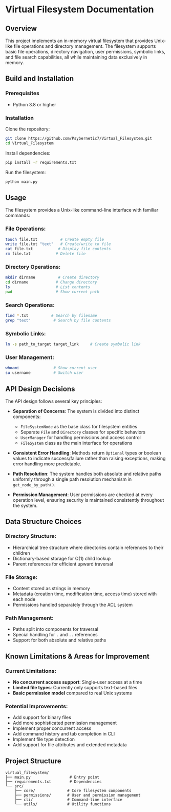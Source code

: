 # Virtual Filesystem Documentation

## Overview
This project implements an in-memory virtual filesystem that provides Unix-like file operations and directory management. The filesystem supports basic file operations, directory navigation, user permissions, symbolic links, and file search capabilities, all while maintaining data exclusively in memory.

## Build and Installation

### Prerequisites
- Python 3.8 or higher

### Installation

Clone the repository:

```bash
git clone https://github.com/Psybernetic7/Virtual_Filesystem.git
cd Virtual_Filesystem
```

Install dependencies:

```bash
pip install -r requirements.txt
```

Run the filesystem:

```bash
python main.py
```

## Usage
The filesystem provides a Unix-like command-line interface with familiar commands:

### File Operations:
```bash
touch file.txt          # Create empty file
write file.txt "text"   # Create/write to file
cat file.txt           # Display file contents
rm file.txt           # Delete file
```

### Directory Operations:
```bash
mkdir dirname          # Create directory
cd dirname            # Change directory
ls                    # List contents
pwd                   # Show current path
```

### Search Operations:
```bash
find *.txt          # Search by filename
grep "text"          # Search by file contents
```

### Symbolic Links:
```bash
ln -s path_to_target target_link     # Create symbolic link
```

### User Management:
```bash
whoami               # Show current user
su username          # Switch user
```

## API Design Decisions
The API design follows several key principles:

- **Separation of Concerns**: The system is divided into distinct components:
  - `FileSystemNode` as the base class for filesystem entities
  - Separate `File` and `Directory` classes for specific behaviors
  - `UserManager` for handling permissions and access control
  - `FileSystem` class as the main interface for operations

- **Consistent Error Handling**: Methods return `Optional` types or boolean values to indicate success/failure rather than raising exceptions, making error handling more predictable.

- **Path Resolution**: The system handles both absolute and relative paths uniformly through a single path resolution mechanism in `get_node_by_path()`.

- **Permission Management**: User permissions are checked at every operation level, ensuring security is maintained consistently throughout the system.

## Data Structure Choices

### Directory Structure:
- Hierarchical tree structure where directories contain references to their children
- Dictionary-based storage for O(1) child lookup
- Parent references for efficient upward traversal

### File Storage:
- Content stored as strings in memory
- Metadata (creation time, modification time, access time) stored with each node
- Permissions handled separately through the ACL system

### Path Management:
- Paths split into components for traversal
- Special handling for `.` and `..` references
- Support for both absolute and relative paths

## Known Limitations & Areas for Improvement

### Current Limitations:
- **No concurrent access support**: Single-user access at a time
- **Limited file types**: Currently only supports text-based files
- **Basic permission model** compared to real Unix systems

### Potential Improvements:
- Add support for binary files
- Add more sophisticated permission management
- Implement proper concurrent access
- Add command history and tab completion in CLI
- Implement file type detection
- Add support for file attributes and extended metadata

## Project Structure
```
virtual_filesystem/
├── main.py                 # Entry point
├── requirements.txt        # Dependencies
└── src/
    ├── core/              # Core filesystem components
    ├── permissions/       # User and permission management
    ├── cli/               # Command-line interface
    └── utils/             # Utility functions
```

